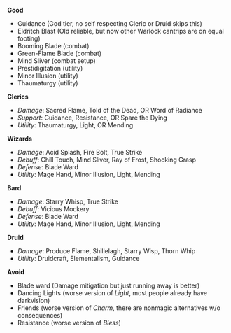 **Good**
- Guidance (God tier, no self respecting Cleric or Druid skips this)
- Eldritch Blast (Old reliable, but now other Warlock cantrips are on equal footing)
- Booming Blade (combat)
- Green-Flame Blade (combat)
- Mind Sliver (combat setup)
- Prestidigitation (utility)
- Minor Illusion (utility)
- Thaumaturgy (utility)

**Clerics**
- *Damage*: Sacred Flame, Told of the Dead, OR Word of Radiance
- *Support*: Guidance, Resistance, OR Spare the Dying 
- *Utility*: Thaumaturgy, Light, OR Mending 

**Wizards**
- *Damage*: Acid Splash, Fire Bolt, True Strike
- *Debuff*: Chill Touch, Mind Sliver, Ray of Frost, Shocking Grasp
- *Defense*: Blade Ward
- *Utility*: Mage Hand, Minor Illusion, Light, Mending

**Bard**
- *Damage*: Starry Whisp, True Strike
- *Debuff*: Vicious Mockery
- *Defense*: Blade Ward
- *Utility*: Mage Hand, Minor Illusion, Light, Mending

**Druid**
- *Damage*: Produce Flame, Shillelagh, Starry Wisp, Thorn Whip
- *Utility*: Druidcraft, Elementalism, Guidance

**Avoid**
- Blade ward (Damage mitigation but just running away is better)
- Dancing Lights (worse version of *Light*, most people already have darkvision)
- Friends (worse version of *Charm*, there are nonmagic alternatives w/o consequences)
- Resistance (worse version of *Bless*)